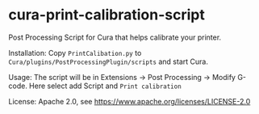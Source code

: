 # cura-print-calibration-script
Post Processing Script for Cura that helps calibrate your printer.

Installation: 
Copy `PrintCalibation.py` to `Cura/plugins/PostProcessingPlugin/scripts` and start Cura.

Usage:
The script will be in Extensions -> Post Processing -> Modify G-code. Here select add Script and `Print calibration`

License: Apache 2.0, see https://www.apache.org/licenses/LICENSE-2.0
